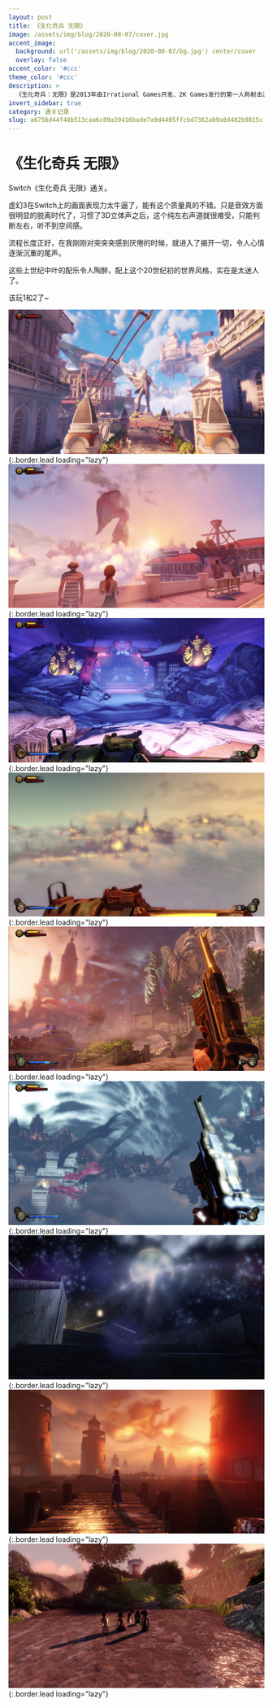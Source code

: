 ```yaml
---
layout: post
title: 《生化奇兵 无限》
image: /assets/img/blog/2020-08-07/cover.jpg
accent_image: 
  background: url('/assets/img/blog/2020-08-07/bg.jpg') center/cover
  overlay: false
accent_color: '#ccc'
theme_color: '#ccc'
description: >
  《生化奇兵：无限》是2013年由Irrational Games开发、2K Games发行的第一人称射击游戏。
invert_sidebar: true
category: 通关记录
slug: a6756d44f48b513caa6c89a39416bade7a9d4405ffcbd7362ab9a8d482b9815c
---
```


# 《生化奇兵 无限》

Switch《生化奇兵 无限》通关。

虚幻3在Switch上的画面表现力太牛逼了，能有这个质量真的不错。只是音效方面很明显的脱离时代了，习惯了3D立体声之后，这个纯左右声道就很难受，只能判断左右，听不到空间感。

流程长度正好，在我刚刚对突突突感到厌倦的时候，就进入了揭开一切，令人心情逐渐沉重的尾声。

这些上世纪中叶的配乐令人陶醉，配上这个20世纪初的世界风格，实在是太迷人了。

该玩1和2了~


![](/assets/img/blog/2020-08-07/1.jpg){:.border.lead loading="lazy"}
![](/assets/img/blog/2020-08-07/2.jpg){:.border.lead loading="lazy"}
![](/assets/img/blog/2020-08-07/3.jpg){:.border.lead loading="lazy"}
![](/assets/img/blog/2020-08-07/4.jpg){:.border.lead loading="lazy"}
![](/assets/img/blog/2020-08-07/5.jpg){:.border.lead loading="lazy"}
![](/assets/img/blog/2020-08-07/6.jpg){:.border.lead loading="lazy"}
![](/assets/img/blog/2020-08-07/7.jpg){:.border.lead loading="lazy"}
![](/assets/img/blog/2020-08-07/8.jpg){:.border.lead loading="lazy"}
![](/assets/img/blog/2020-08-07/9.jpg){:.border.lead loading="lazy"}